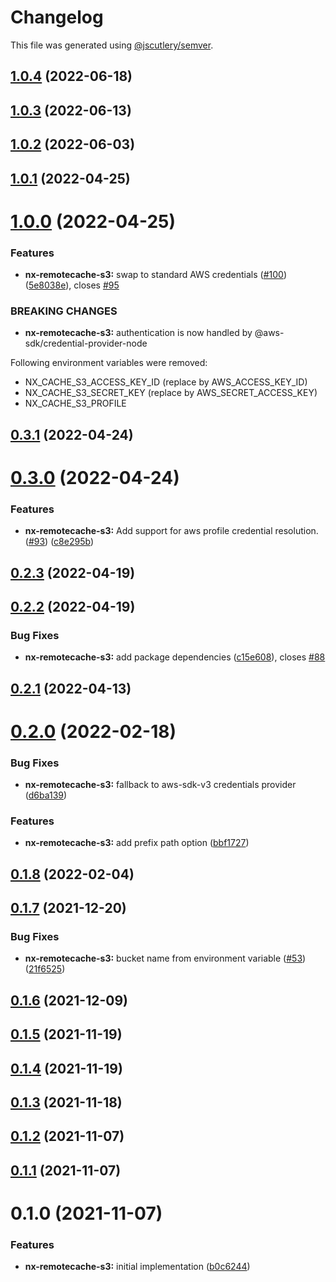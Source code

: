 # Changelog

This file was generated using [@jscutlery/semver](https://github.com/jscutlery/semver).

## [1.0.4](https://github.com/robinpellegrims/pellegrims/compare/nx-remotecache-s3-1.0.3...nx-remotecache-s3-1.0.4) (2022-06-18)

## [1.0.3](https://github.com/robinpellegrims/pellegrims/compare/nx-remotecache-s3-1.0.2...nx-remotecache-s3-1.0.3) (2022-06-13)

## [1.0.2](https://github.com/robinpellegrims/pellegrims/compare/nx-remotecache-s3-1.0.1...nx-remotecache-s3-1.0.2) (2022-06-03)

## [1.0.1](https://github.com/robinpellegrims/pellegrims/compare/nx-remotecache-s3-1.0.0...nx-remotecache-s3-1.0.1) (2022-04-25)

# [1.0.0](https://github.com/robinpellegrims/pellegrims/compare/nx-remotecache-s3-0.3.1...nx-remotecache-s3-1.0.0) (2022-04-25)

### Features

- **nx-remotecache-s3:** swap to standard AWS credentials ([#100](https://github.com/robinpellegrims/pellegrims/issues/100)) ([5e8038e](https://github.com/robinpellegrims/pellegrims/commit/5e8038efecfbb3485fdecf589146472bdacde937)), closes [#95](https://github.com/robinpellegrims/pellegrims/issues/95)

### BREAKING CHANGES

- **nx-remotecache-s3:** authentication is now handled by @aws-sdk/credential-provider-node

Following environment variables were removed:

- NX_CACHE_S3_ACCESS_KEY_ID (replace by AWS_ACCESS_KEY_ID)
- NX_CACHE_S3_SECRET_KEY (replace by AWS_SECRET_ACCESS_KEY)
- NX_CACHE_S3_PROFILE

## [0.3.1](https://github.com/robinpellegrims/pellegrims/compare/nx-remotecache-s3-0.3.0...nx-remotecache-s3-0.3.1) (2022-04-24)

# [0.3.0](https://github.com/robinpellegrims/pellegrims/compare/nx-remotecache-s3-0.2.3...nx-remotecache-s3-0.3.0) (2022-04-24)

### Features

- **nx-remotecache-s3:** Add support for aws profile credential resolution. ([#93](https://github.com/robinpellegrims/pellegrims/issues/93)) ([c8e295b](https://github.com/robinpellegrims/pellegrims/commit/c8e295b0a1174470b93651b74b7b194012b107ea))

## [0.2.3](https://github.com/robinpellegrims/pellegrims/compare/nx-remotecache-s3-0.2.2...nx-remotecache-s3-0.2.3) (2022-04-19)

## [0.2.2](https://github.com/robinpellegrims/pellegrims/compare/nx-remotecache-s3-0.2.1...nx-remotecache-s3-0.2.2) (2022-04-19)

### Bug Fixes

- **nx-remotecache-s3:** add package dependencies ([c15e608](https://github.com/robinpellegrims/pellegrims/commit/c15e60834b5e6bde995e23138d487d3229957d85)), closes [#88](https://github.com/robinpellegrims/pellegrims/issues/88)

## [0.2.1](https://github.com/robinpellegrims/pellegrims/compare/nx-remotecache-s3-0.2.0...nx-remotecache-s3-0.2.1) (2022-04-13)

# [0.2.0](https://github.com/robinpellegrims/pellegrims/compare/nx-remotecache-s3-0.1.8...nx-remotecache-s3-0.2.0) (2022-02-18)

### Bug Fixes

- **nx-remotecache-s3:** fallback to aws-sdk-v3 credentials provider ([d6ba139](https://github.com/robinpellegrims/pellegrims/commit/d6ba139fc21f7f86a39e351cfb72b4c925c4f264))

### Features

- **nx-remotecache-s3:** add prefix path option ([bbf1727](https://github.com/robinpellegrims/pellegrims/commit/bbf172729779546d0e03eaae310c5164a231304d))

## [0.1.8](https://github.com/robinpellegrims/pellegrims/compare/nx-remotecache-s3-0.1.7...nx-remotecache-s3-0.1.8) (2022-02-04)

## [0.1.7](https://github.com/robinpellegrims/pellegrims/compare/nx-remotecache-s3-0.1.6...nx-remotecache-s3-0.1.7) (2021-12-20)

### Bug Fixes

- **nx-remotecache-s3:** bucket name from environment variable ([#53](https://github.com/robinpellegrims/pellegrims/issues/53)) ([21f6525](https://github.com/robinpellegrims/pellegrims/commit/21f6525d02e0a97995ffe9eaa553a88f6cdf09b5))

## [0.1.6](https://github.com/robinpellegrims/pellegrims/compare/nx-remotecache-s3-0.1.5...nx-remotecache-s3-0.1.6) (2021-12-09)

## [0.1.5](https://github.com/robinpellegrims/pellegrims/compare/nx-remotecache-s3-0.1.4...nx-remotecache-s3-0.1.5) (2021-11-19)

## [0.1.4](https://github.com/robinpellegrims/pellegrims/compare/nx-remotecache-s3-0.1.3...nx-remotecache-s3-0.1.4) (2021-11-19)

## [0.1.3](https://github.com/robinpellegrims/pellegrims/compare/nx-remotecache-s3-0.1.2...nx-remotecache-s3-0.1.3) (2021-11-18)

## [0.1.2](https://github.com/robinpellegrims/pellegrims/compare/nx-remotecache-s3-0.1.1...nx-remotecache-s3-0.1.2) (2021-11-07)

## [0.1.1](https://github.com/robinpellegrims/pellegrims/compare/nx-remotecache-s3-0.1.0...nx-remotecache-s3-0.1.1) (2021-11-07)

# 0.1.0 (2021-11-07)

### Features

- **nx-remotecache-s3:** initial implementation ([b0c6244](https://github.com/robinpellegrims/pellegrims/commit/b0c6244da47cdad7aefca4329e01b366bd11abe5))
